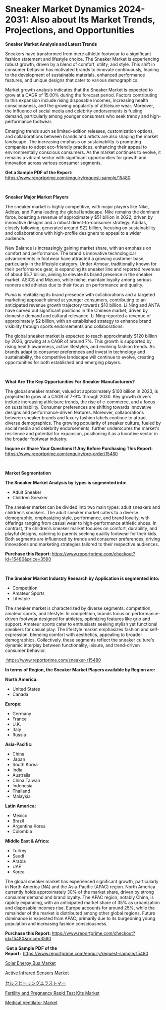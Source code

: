 <p><h1>Sneaker Market Dynamics 2024-2031: Also about Its Market Trends, Projections, and Opportunities</h1></p><p><strong>Sneaker Market Analysis and Latest Trends</strong></p>
<p><p>Sneakers have transformed from mere athletic footwear to a significant fashion statement and lifestyle choice. The Sneaker Market is experiencing robust growth, driven by a blend of comfort, utility, and style. This shift in consumer behavior has motivated brands to innovate continuously, leading to the development of sustainable materials, enhanced performance features, and unique designs that cater to various demographics.</p><p>Market growth analysis indicates that the Sneaker Market is expected to grow at a CAGR of 15.00% during the forecast period. Factors contributing to this expansion include rising disposable incomes, increasing health consciousness, and the growing popularity of athleisure wear. Moreover, the influence of social media and celebrity endorsements is fueling demand, particularly among younger consumers who seek trendy and high-performance footwear.</p><p>Emerging trends such as limited-edition releases, customization options, and collaborations between brands and artists are also shaping the market landscape. The increasing emphasis on sustainability is prompting companies to adopt eco-friendly practices, enhancing their appeal to environmentally conscious consumers. As the market continues to evolve, it remains a vibrant sector with significant opportunities for growth and innovation across various consumer segments.</p></p>
<p><strong>Get a Sample PDF of the Report:&nbsp;</strong> <a href="https://www.reportprime.com/enquiry/request-sample/15480">https://www.reportprime.com/enquiry/request-sample/15480</a></p>
<p>&nbsp;</p>
<p><strong>Sneaker Major Market Players</strong></p>
<p><p>The sneaker market is highly competitive, with major players like Nike, Adidas, and Puma leading the global landscape. Nike remains the dominant force, boasting a revenue of approximately $51 billion in 2022, driven by innovative designs and a robust direct-to-consumer strategy. Adidas, closely following, generated around $22 billion, focusing on sustainability and collaborations with high-profile designers to appeal to a wider audience.</p><p>New Balance is increasingly gaining market share, with an emphasis on comfort and performance. The brand's innovative technological advancements in footwear have attracted a growing customer base, particularly in the lifestyle category. Under Armour, traditionally known for their performance gear, is expanding its sneaker line and reported revenues of about $5.7 billion, aiming to elevate its brand presence in the sneaker market. ASICS and Mizuno, while niche, maintain loyalty among serious runners and athletes due to their focus on performance and quality.</p><p>Puma is revitalizing its brand presence with collaborations and a targeted marketing approach aimed at younger consumers, contributing to an anticipated revenue growth trajectory towards $10 billion. Li Ning and ANTA have carved out significant positions in the Chinese market, driven by domestic demand and cultural relevance. Li Ning reported a revenue of approximately $2 billion, with an established strategy to enhance brand visibility through sports endorsements and collaborations.</p><p>The global sneaker market is expected to reach approximately $120 billion by 2026, growing at a CAGR of around 7%. This growth is supported by rising health awareness, active lifestyles, and evolving fashion trends. As brands adapt to consumer preferences and invest in technology and sustainability, the competitive landscape will continue to evolve, creating opportunities for both established and emerging players.</p></p>
<p>&nbsp;</p>
<p><strong>What Are The Key Opportunities For Sneaker Manufacturers?</strong></p>
<p><p>The global sneaker market, valued at approximately $100 billion in 2023, is projected to grow at a CAGR of 7-9% through 2030. Key growth drivers include increasing athleisure trends, the rise of e-commerce, and a focus on sustainability. Consumer preferences are shifting towards innovative designs and performance-driven features. Moreover, collaborations between sneaker brands and luxury fashion labels continue to attract diverse demographics. The growing popularity of sneaker culture, fueled by social media and celebrity endorsements, further underscores the market's resilience and potential for expansion, positioning it as a lucrative sector in the broader footwear industry.</p></p>
<p><strong>Inquire or Share Your Questions If Any Before Purchasing This Report:</strong> <a href="https://www.reportprime.com/enquiry/pre-order/15480">https://www.reportprime.com/enquiry/pre-order/15480</a></p>
<p>&nbsp;</p>
<p><strong>Market Segmentation</strong></p>
<p><strong>The Sneaker Market Analysis by types is segmented into:</strong></p>
<p><ul><li>Adult Sneaker</li><li>Children Sneaker</li></ul></p>
<p><p>The sneaker market can be divided into two main types: adult sneakers and children’s sneakers. The adult sneaker market caters to a diverse demographic, emphasizing style, performance, and brand loyalty, with offerings ranging from casual wear to high-performance athletic shoes. In contrast, the children’s sneaker market focuses on comfort, durability, and playful designs, catering to parents seeking quality footwear for their kids. Both segments are influenced by trends and consumer preferences, driving innovations and marketing strategies tailored to their respective audiences.</p></p>
<p><strong>Purchase this Report:&nbsp;</strong><a href="https://www.reportprime.com/checkout?id=15480&price=3590">https://www.reportprime.com/checkout?id=15480&price=3590</a></p>
<p>&nbsp;</p>
<p><strong>The Sneaker Market Industry Research by Application is segmented into:</strong></p>
<p><ul><li>Competition</li><li>Amateur Sports</li><li>Lifestyle</li></ul></p>
<p><p>The sneaker market is characterized by diverse segments: competition, amateur sports, and lifestyle. In competition, brands focus on performance-driven footwear designed for athletes, optimizing features like grip and support. Amateur sports cater to enthusiasts seeking stylish yet functional sneakers for casual play. The lifestyle market emphasizes fashion and self-expression, blending comfort with aesthetics, appealing to broader demographics. Collectively, these segments reflect the sneaker culture's dynamic interplay between functionality, leisure, and trend-driven consumer behavior.</p></p>
<p><a href="https://www.reportprime.com/sneaker-r15480">&nbsp;https://www.reportprime.com/sneaker-r15480</a></p>
<p><strong>In terms of Region, the Sneaker Market Players available by Region are:</strong></p>
<p>
    <p> <strong> North America: </strong>
        <ul>
            <li>United States</li>
            <li>Canada</li>
        </ul>
        </p> 
    <p> <strong> Europe: </strong>
        <ul>
            <li>Germany</li>
            <li>France</li>
            <li>U.K.</li>
            <li>Italy</li>
            <li>Russia</li>
        </ul>
        </p> 
    <p> <strong> Asia-Pacific: </strong>
        <ul>
            <li>China</li>
            <li>Japan</li>
            <li>South Korea</li>
            <li>India</li>
            <li>Australia</li>
            <li>China Taiwan</li>
            <li>Indonesia</li>
            <li>Thailand</li>
            <li>Malaysia</li>
        </ul>
        </p> 
    <p> <strong> Latin America: </strong>
        <ul>
            <li>Mexico</li>
            <li>Brazil</li>
            <li>Argentina Korea</li>
            <li>Colombia</li>
        </ul>
        </p> 
    <p> <strong> Middle East & Africa: </strong>
        <ul>
            <li>Turkey</li>
            <li>Saudi</li>
            <li>Arabia</li>
            <li>UAE</li>
            <li>Korea</li>
        </ul>
    </p>
    </p>
<p><p>The global sneaker market has experienced significant growth, particularly in North America (NA) and the Asia-Pacific (APAC) region. North America currently holds approximately 30% of the market share, driven by strong consumer demand and brand loyalty. The APAC region, notably China, is rapidly expanding, with an anticipated market share of 35% as urbanization and disposable incomes rise. Europe accounts for around 25%, while the remainder of the market is distributed among other global regions. Future dominance is expected from APAC, primarily due to its burgeoning young population and increasing fashion consciousness.</p></p>
<p><strong>Purchase this Report: </strong><a href="https://www.reportprime.com/checkout?id=15480&price=3590">https://www.reportprime.com/checkout?id=15480&price=3590</a></p>
<p>&nbsp;<strong>Get a Sample PDF of the Report:&nbsp;&nbsp;</strong><a href="https://www.reportprime.com/enquiry/request-sample/15480">https://www.reportprime.com/enquiry/request-sample/15480</a></p>
<p><strong></strong></p>
<p><p><a href="https://issuu.com/reportprime-2/docs/solar-energy-bus-market-size-2030.p_62217d78f0ed32">Solar Energy Bus Market</a></p><p><a href="https://medium.com/@josefahauck/the-active-infrared-sensors-market-is-anticipated-to-experience-significant-growth-with-a-b8286f06de45">Active Infrared Sensors Market</a></p><p><a href="https://medium.com/@burtruozzos0f/self-healing-elastomers-market-%E3%81%AF-%E3%82%B3%E3%82%B9%E3%83%88%E7%AE%A1%E7%90%86%E3%81%A8%E5%8A%B9%E7%8E%87%E5%90%91%E4%B8%8A%E3%82%92%E5%84%AA%E5%85%88%E3%81%97%E3%81%BE%E3%81%99-%E3%81%95%E3%82%89%E3%81%AB-%E5%A0%B1%E5%91%8A%E6%9B%B8%E3%81%AF%E5%B8%82%E5%A0%B4%E3%81%AE%E9%9C%80%E8%A6%81%E9%9D%A2%E3%81%A8%E4%BE%9B%E7%B5%A6%E9%9D%A2%E3%81%AE%E4%B8%A1%E6%96%B9%E3%82%92%E3%82%AB%E3%83%90%E3%83%BC%E3%81%97%E3%81%A6%E3%81%84%E3%81%BE%E3%81%99-self-healing-c8966de1b9b8">セルフヒーリングエラストマー</a></p><p><a href="https://github.com/santosh758595/Market-Research-Report-List-6/blob/main/fertility-and-pregnancy-rapid-test-kits-market.md">Fertility and Pregnancy Rapid Test Kits Market</a></p><p><a href="https://www.linkedin.com/pulse/medical-ventilator-market-size-segmentation-trends-growth-ip4ie?trackingId=uBv%2Fnp8kTWG6ENDz6I0zqw%3D%3D">Medical Ventilator Market</a></p></p>